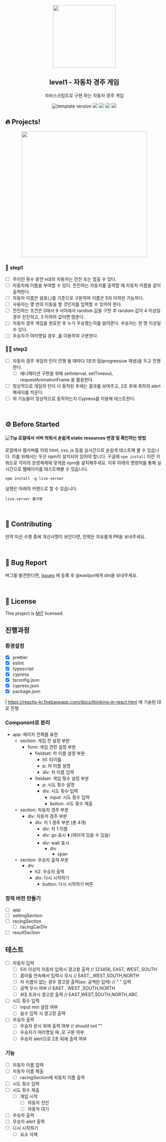 <p align="middle" >
  <img width="200px;" src="https://user-images.githubusercontent.com/50367798/106415730-2645a280-6493-11eb-876c-ef7172652261.png"/>
</p>
<h2 align="middle">level1 - 자동차 경주 게임</h2>
<p align="middle">자바스크립트로 구현 하는 자동차 경주 게임</p>
<p align="middle">
  <img src="https://img.shields.io/badge/version-1.0.0-blue?style=flat-square" alt="template version"/>
  <img src="https://img.shields.io/badge/language-html-red.svg?style=flat-square"/>
  <img src="https://img.shields.io/badge/language-css-blue.svg?style=flat-square"/>
  <img src="https://img.shields.io/badge/language-js-yellow.svg?style=flat-square"/>
  <img src="https://img.shields.io/badge/license-MIT-brightgreen.svg?style=flat-square"/>
</p>

## 🔥 Projects!

<p align="middle">
  <img width="400" src="https://techcourse-storage.s3.ap-northeast-2.amazonaws.com/7c76e809d82a4a3aa0fd78a86be25427">
</p>

### 🎯 step1

- [ ] 주어진 횟수 동안 n대의 자동차는 전진 또는 멈출 수 있다.
- [ ] 자동차에 이름을 부여할 수 있다. 전진하는 자동차를 출력할 때 자동차 이름을 같이 출력한다.
- [ ] 자동차 이름은 쉼표(,)를 기준으로 구분하며 이름은 5자 이하만 가능하다.
- [ ] 사용자는 몇 번의 이동을 할 것인지를 입력할 수 있어야 한다.
- [ ] 전진하는 조건은 0에서 9 사이에서 random 값을 구한 후 random 값이 4 이상일 경우 전진하고, 3 이하의 값이면 멈춘다.
- [ ] 자동차 경주 게임을 완료한 후 누가 우승했는지를 알려준다. 우승자는 한 명 이상일 수 있다.
- [ ] 우승자가 여러명일 경우 ,를 이용하여 구분한다.

### 🎯🎯 step2

- [ ] 자동차 경주 게임의 턴이 진행 될 때마다 1초의 텀(progressive 재생)을 두고 진행한다.
  - [ ] 애니메이션 구현을 위해 setInterval, setTimeout, requestAnimationFrame 을 활용한다.
- [ ] 정상적으로 게임의 턴이 다 동작된 후에는 결과를 보여주고, 2초 후에 축하의 alert 메세지를 띄운다.
- [ ] 위 기능들이 정상적으로 동작하는지 Cypress를 이용해 테스트한다.

<br>

## ⚙️ Before Started

#### <img alt="Tip" src="https://img.shields.io/static/v1.svg?label=&message=Tip&style=flat-square&color=673ab8"> 로컬에서 서버 띄워서 손쉽게 static resources 변경 및 확인하는 방법

로컬에서 웹서버를 띄워 html, css, js 등을 실시간으로 손쉽게 테스트해 볼 수 있습니다. 이를 위해서는 우선 npm이 설치되어 있어야 합니다. 구글에 `npm install` 이란 키워드로 각자의 운영체제에 맞게끔 npm을 설치해주세요. 이후 아래의 명령어를 통해 실시간으로 웹페이지를 테스트해볼 수 있습니다.

```
npm install -g live-server
```

실행은 아래의 커맨드로 할 수 있습니다.

```
live-server 폴더명
```

<br>

## 👏 Contributing

만약 미션 수행 중에 개선사항이 보인다면, 언제든 자유롭게 PR을 보내주세요.

<br>

## 🐞 Bug Report

버그를 발견한다면, [Issues](https://github.com/woowacourse/javascript-racingcar/issues) 에 등록 후 @eastjun에게 dm을 보내주세요.

<br>

## 📝 License

This project is [MIT](https://github.com/woowacourse/javascript-racingcar/blob/main/LICENSE) licensed.

## 진행과정

### 환경설정

- [x] prettier
- [x] eslint
- [x] typescript
- [x] cypress
- [x] tsconfig.json
- [x] cypress.json
- [x] package.json

| https://reactjs-kr.firebaseapp.com/docs/thinking-in-react.html 에 기술된 대로 진행

### Component로 분리

- app: 페이지 전체를 표현
  - section: 게임 전 설정 부분
    - form: 게임 관련 설정 부분
      - fieldset: 차 이름 설정 부분
        - h1: 타이틀
        - p: 차 이름 설명
        - div: 차 이름 입력
      - fieldset: 게임 횟수 설정 부분
        - p: 시도 횟수 설명
        - div: 시도 횟수 입력
          - input: 시도 횟수 입력
          - button: 시도 횟수 제출
  - section: 자동차 경주 부분
    - div: 자동차 경주 부분
      - div: 차 1 경주 부분 (총 4개)
        - div: 차 1 이름
        - div: go 표시 ⬇️ (여러개 있을 수 있음)
        - div: wait 표시
          - div
            - span
  - section: 우승자 출력 부분
    - div
      - h2: 우승자 출력
      - div: 다시 시작하기
        - button: 다시 시작하기 버튼

### 정적 버전 만들기

- [ ] app
- [ ] settingSection
- [ ] racingSection
  - [ ] racingCarDiv
- [ ] resultSection

## 테스트

- [ ] 자동차 입력
  - [ ] 5자 이상의 자동차 입력시 경고창 출력 // 123456, EAST, WEST, SOUTH
  - [ ] 콤마를 연속해서 입력시 무시 // EAST,,,WEST,SOUTH,NORTH
  - [ ] 차 이름이 없는 경우 경고창 출력(ex: 공백만 입력) // " " 입력
  - [ ] 공백 무시 여부 // EAST , WEST ,SOUTH,NORTH
  - [ ] 4대 초과시 경고창 출력 // EAST,WEST,SOUTH,NORTH,ABC
- [ ] 시도 횟수 입력
  - [ ] input min 설정 여부
  - [ ] 음수 입력 시 경고창 출력
- [ ] 우승자 출력
  - [ ] 우승자 문서 위에 출력 여부 // should not ""
  - [ ] 우승자가 여러명일 때 ,로 구분 여부
  - [ ] 우승자 alert으로 2초 뒤에 출력 여부

### 기능

- [ ] 자동차 이름 입력
- [ ] 자동차 이름 제출
  - [ ] racingSection에 자동차 이름 출력
- [ ] 시도 횟수 입력
- [ ] 시도 횟수 제출
  - [ ] 게임 시작
    - [ ] 자동차 전진
    - [ ] 자동차 대기
- [ ] 우승자 출력
- [ ] 우승자 alert 출력
- [ ] 다시 시작하기
  - [ ] 요소 삭제
